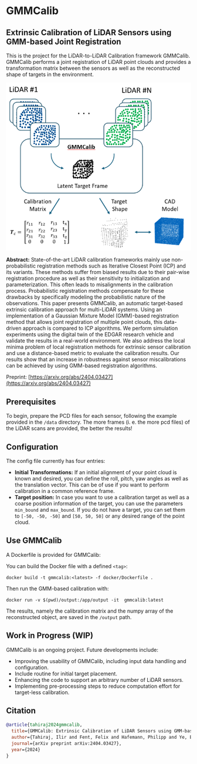 # GMMCalib
## Extrinsic Calibration of LiDAR Sensors using GMM-based Joint Registration
This is the project for the LiDAR-to-LiDAR Calibration framework GMMCalib. GMMCalib performs a joint registration of LiDAR point clouds and provides a transformation matrix between the sensors as well as the reconstructed shape of targets in the environment.

<div align="center">
<img src="doc/img/graphicalAbstract.png" width="600px">
</div>
 
 **Abstract:** State-of-the-art LiDAR calibration frameworks mainly use non-probabilistic registration methods such as Iterative Closest Point (ICP) and its variants. These methods suffer from biased results due to their pair-wise registration procedure as well as their sensitivity to initialization and parameterization. This often leads to misalignments in the calibration process. Probabilistic registration methods compensate for these drawbacks by specifically modeling the probabilistic nature of the observations. This paper presents GMMCalib, an automatic target-based extrinsic calibration approach for multi-LiDAR systems. Using an implementation of a Gaussian Mixture Model (GMM)-based registration method that allows joint registration of multiple point clouds, this data-driven approach is compared to ICP algorithms. We perform simulation experiments using the digital twin of the EDGAR research vehicle and validate the results in a real-world environment. We also address the local minima problem of local registration methods for extrinsic sensor calibration and use a distance-based metric to evaluate the calibration results. Our results show that an increase in robustness against sensor miscalibrations can be achieved by using GMM-based registration algorithms. 
 
Preprint: [https://arxiv.org/abs/2404.03427](https://arxiv.org/abs/2404.03427)

## Prerequisites
To begin, prepare the PCD files for each sensor, following the example provided in the `/data` directory. 
The more frames (i. e. the more pcd files) of the LiDAR scans are provided, the better the results!

## Configuration
The config file currently has four entries:
- **Initial Transformations:** If an initial alignment of your point cloud is known and desired, you can define the roll, pitch, yaw angles as well as the translation vector. This can be of use if you want to perform calibration in a common reference frame.
- **Target position:**  In case you want to use a calibration target as well as a coarse position information of the target, you can use the parameters `min_bound` and `max_bound`. If you do not have a target, you can set them to `[-50, -50, -50]` and `[50, 50, 50]` or any desired range of the point cloud.

## Use GMMCalib
A Dockerfile is provided for GMMCalib:

You can build the Docker file with a defined `<tag>`: 

    docker build -t gmmcalib:<latest> -f docker/Dockerfile .


Then run the GMM-based calibration with: 

    docker run -v $(pwd)/output:/app/output -it  gmmcalib:latest


The results, namely the calibration matrix and the numpy array of the reconstructed object, are saved in the `/output` path.

## Work in Progress (WIP)
GMMCalib is an ongoing project. Future developments include:
- Improving the usability of GMMCalib, including input data handling and configuration.
- Include routine for initial target placement.
- Enhancing the code to support an arbitrary number of LiDAR sensors.
- Implementing pre-processing steps to reduce computation effort for target-less calibration.

## Citation
```bibtex
@article{tahiraj2024gmmcalib,
  title={GMMCalib: Extrinsic Calibration of LiDAR Sensors using GMM-based Joint Registration},
  author={Tahiraj, Ilir and Fent, Felix and Hafemann, Philipp and Ye, Egon and Lienkamp, Markus},
  journal={arXiv preprint arXiv:2404.03427},
  year={2024}
}
```
